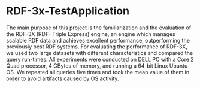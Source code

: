 # RDF-3x-TestApplication

The main purpose of this project is the familiarization and the evaluation of the RDF-3X (RDF- Triple Express) engine, an engine which manages scalable RDF data and achieves excellent performance, outperforming the previously best RDF systems.
For evaluating the performance of RDF-3X, we used two large datasets with different characteristics and compared the query run-times. All experiments were conducted on DELL PC with a Core 2 Quad processor, 4 GBytes of memory, and running a 64-bit Linux Ubuntu OS. We repeated all queries five times and took the mean value of them in order to avoid artifacts caused by OS activity.
